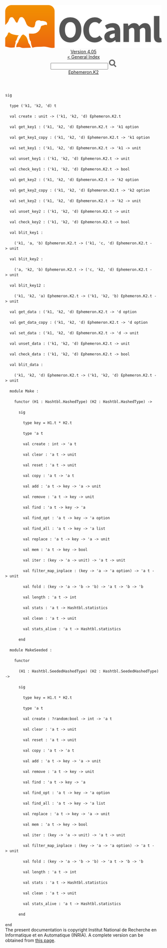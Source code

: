 <!-- ((! set title API !)) ((! set documentation !)) ((! set api !)) ((! set nobreadcrumb !)) -->
<div class="api"><header><nav class="toc brand"><a class="brand" href="https://ocaml.org/"><img src="colour-logo-gray.svg" class="svg" alt="OCaml"></a></nav><nav class="toc"><div class="toc_version"><a href="/docs" id="version-select">Version 4.05</a></div><a href="index.html">&lt; General Index</a><div class="api_search"><input type="text" name="apisearch" id="api_search" oninput="mySearch(false);" onkeypress="this.oninput();" onclick="this.oninput();" onpaste="this.oninput();">
<img src="search_icon.svg" alt="Search" class="svg" onclick="mySearch(false)"></div>
<div id="search_results"></div><div class="toc_title"><a href="Ephemeron.K2.html">Ephemeron.K2</a></div><ul></ul></nav></header>
<code class="code"><span class="keyword">sig</span><br>
&nbsp;&nbsp;<span class="keyword">type</span>&nbsp;(<span class="keywordsign">'</span>k1,&nbsp;<span class="keywordsign">'</span>k2,&nbsp;<span class="keywordsign">'</span>d)&nbsp;t<br>
&nbsp;&nbsp;<span class="keyword">val</span>&nbsp;create&nbsp;:&nbsp;unit&nbsp;<span class="keywordsign">-&gt;</span>&nbsp;(<span class="keywordsign">'</span>k1,&nbsp;<span class="keywordsign">'</span>k2,&nbsp;<span class="keywordsign">'</span>d)&nbsp;<span class="constructor">Ephemeron</span>.<span class="constructor">K2</span>.t<br>
&nbsp;&nbsp;<span class="keyword">val</span>&nbsp;get_key1&nbsp;:&nbsp;(<span class="keywordsign">'</span>k1,&nbsp;<span class="keywordsign">'</span>k2,&nbsp;<span class="keywordsign">'</span>d)&nbsp;<span class="constructor">Ephemeron</span>.<span class="constructor">K2</span>.t&nbsp;<span class="keywordsign">-&gt;</span>&nbsp;<span class="keywordsign">'</span>k1&nbsp;option<br>
&nbsp;&nbsp;<span class="keyword">val</span>&nbsp;get_key1_copy&nbsp;:&nbsp;(<span class="keywordsign">'</span>k1,&nbsp;<span class="keywordsign">'</span>k2,&nbsp;<span class="keywordsign">'</span>d)&nbsp;<span class="constructor">Ephemeron</span>.<span class="constructor">K2</span>.t&nbsp;<span class="keywordsign">-&gt;</span>&nbsp;<span class="keywordsign">'</span>k1&nbsp;option<br>
&nbsp;&nbsp;<span class="keyword">val</span>&nbsp;set_key1&nbsp;:&nbsp;(<span class="keywordsign">'</span>k1,&nbsp;<span class="keywordsign">'</span>k2,&nbsp;<span class="keywordsign">'</span>d)&nbsp;<span class="constructor">Ephemeron</span>.<span class="constructor">K2</span>.t&nbsp;<span class="keywordsign">-&gt;</span>&nbsp;<span class="keywordsign">'</span>k1&nbsp;<span class="keywordsign">-&gt;</span>&nbsp;unit<br>
&nbsp;&nbsp;<span class="keyword">val</span>&nbsp;unset_key1&nbsp;:&nbsp;(<span class="keywordsign">'</span>k1,&nbsp;<span class="keywordsign">'</span>k2,&nbsp;<span class="keywordsign">'</span>d)&nbsp;<span class="constructor">Ephemeron</span>.<span class="constructor">K2</span>.t&nbsp;<span class="keywordsign">-&gt;</span>&nbsp;unit<br>
&nbsp;&nbsp;<span class="keyword">val</span>&nbsp;check_key1&nbsp;:&nbsp;(<span class="keywordsign">'</span>k1,&nbsp;<span class="keywordsign">'</span>k2,&nbsp;<span class="keywordsign">'</span>d)&nbsp;<span class="constructor">Ephemeron</span>.<span class="constructor">K2</span>.t&nbsp;<span class="keywordsign">-&gt;</span>&nbsp;bool<br>
&nbsp;&nbsp;<span class="keyword">val</span>&nbsp;get_key2&nbsp;:&nbsp;(<span class="keywordsign">'</span>k1,&nbsp;<span class="keywordsign">'</span>k2,&nbsp;<span class="keywordsign">'</span>d)&nbsp;<span class="constructor">Ephemeron</span>.<span class="constructor">K2</span>.t&nbsp;<span class="keywordsign">-&gt;</span>&nbsp;<span class="keywordsign">'</span>k2&nbsp;option<br>
&nbsp;&nbsp;<span class="keyword">val</span>&nbsp;get_key2_copy&nbsp;:&nbsp;(<span class="keywordsign">'</span>k1,&nbsp;<span class="keywordsign">'</span>k2,&nbsp;<span class="keywordsign">'</span>d)&nbsp;<span class="constructor">Ephemeron</span>.<span class="constructor">K2</span>.t&nbsp;<span class="keywordsign">-&gt;</span>&nbsp;<span class="keywordsign">'</span>k2&nbsp;option<br>
&nbsp;&nbsp;<span class="keyword">val</span>&nbsp;set_key2&nbsp;:&nbsp;(<span class="keywordsign">'</span>k1,&nbsp;<span class="keywordsign">'</span>k2,&nbsp;<span class="keywordsign">'</span>d)&nbsp;<span class="constructor">Ephemeron</span>.<span class="constructor">K2</span>.t&nbsp;<span class="keywordsign">-&gt;</span>&nbsp;<span class="keywordsign">'</span>k2&nbsp;<span class="keywordsign">-&gt;</span>&nbsp;unit<br>
&nbsp;&nbsp;<span class="keyword">val</span>&nbsp;unset_key2&nbsp;:&nbsp;(<span class="keywordsign">'</span>k1,&nbsp;<span class="keywordsign">'</span>k2,&nbsp;<span class="keywordsign">'</span>d)&nbsp;<span class="constructor">Ephemeron</span>.<span class="constructor">K2</span>.t&nbsp;<span class="keywordsign">-&gt;</span>&nbsp;unit<br>
&nbsp;&nbsp;<span class="keyword">val</span>&nbsp;check_key2&nbsp;:&nbsp;(<span class="keywordsign">'</span>k1,&nbsp;<span class="keywordsign">'</span>k2,&nbsp;<span class="keywordsign">'</span>d)&nbsp;<span class="constructor">Ephemeron</span>.<span class="constructor">K2</span>.t&nbsp;<span class="keywordsign">-&gt;</span>&nbsp;bool<br>
&nbsp;&nbsp;<span class="keyword">val</span>&nbsp;blit_key1&nbsp;:<br>
&nbsp;&nbsp;&nbsp;&nbsp;(<span class="keywordsign">'</span>k1,&nbsp;<span class="keywordsign">'</span>a,&nbsp;<span class="keywordsign">'</span>b)&nbsp;<span class="constructor">Ephemeron</span>.<span class="constructor">K2</span>.t&nbsp;<span class="keywordsign">-&gt;</span>&nbsp;(<span class="keywordsign">'</span>k1,&nbsp;<span class="keywordsign">'</span>c,&nbsp;<span class="keywordsign">'</span>d)&nbsp;<span class="constructor">Ephemeron</span>.<span class="constructor">K2</span>.t&nbsp;<span class="keywordsign">-&gt;</span>&nbsp;unit<br>
&nbsp;&nbsp;<span class="keyword">val</span>&nbsp;blit_key2&nbsp;:<br>
&nbsp;&nbsp;&nbsp;&nbsp;(<span class="keywordsign">'</span>a,&nbsp;<span class="keywordsign">'</span>k2,&nbsp;<span class="keywordsign">'</span>b)&nbsp;<span class="constructor">Ephemeron</span>.<span class="constructor">K2</span>.t&nbsp;<span class="keywordsign">-&gt;</span>&nbsp;(<span class="keywordsign">'</span>c,&nbsp;<span class="keywordsign">'</span>k2,&nbsp;<span class="keywordsign">'</span>d)&nbsp;<span class="constructor">Ephemeron</span>.<span class="constructor">K2</span>.t&nbsp;<span class="keywordsign">-&gt;</span>&nbsp;unit<br>
&nbsp;&nbsp;<span class="keyword">val</span>&nbsp;blit_key12&nbsp;:<br>
&nbsp;&nbsp;&nbsp;&nbsp;(<span class="keywordsign">'</span>k1,&nbsp;<span class="keywordsign">'</span>k2,&nbsp;<span class="keywordsign">'</span>a)&nbsp;<span class="constructor">Ephemeron</span>.<span class="constructor">K2</span>.t&nbsp;<span class="keywordsign">-&gt;</span>&nbsp;(<span class="keywordsign">'</span>k1,&nbsp;<span class="keywordsign">'</span>k2,&nbsp;<span class="keywordsign">'</span>b)&nbsp;<span class="constructor">Ephemeron</span>.<span class="constructor">K2</span>.t&nbsp;<span class="keywordsign">-&gt;</span>&nbsp;unit<br>
&nbsp;&nbsp;<span class="keyword">val</span>&nbsp;get_data&nbsp;:&nbsp;(<span class="keywordsign">'</span>k1,&nbsp;<span class="keywordsign">'</span>k2,&nbsp;<span class="keywordsign">'</span>d)&nbsp;<span class="constructor">Ephemeron</span>.<span class="constructor">K2</span>.t&nbsp;<span class="keywordsign">-&gt;</span>&nbsp;<span class="keywordsign">'</span>d&nbsp;option<br>
&nbsp;&nbsp;<span class="keyword">val</span>&nbsp;get_data_copy&nbsp;:&nbsp;(<span class="keywordsign">'</span>k1,&nbsp;<span class="keywordsign">'</span>k2,&nbsp;<span class="keywordsign">'</span>d)&nbsp;<span class="constructor">Ephemeron</span>.<span class="constructor">K2</span>.t&nbsp;<span class="keywordsign">-&gt;</span>&nbsp;<span class="keywordsign">'</span>d&nbsp;option<br>
&nbsp;&nbsp;<span class="keyword">val</span>&nbsp;set_data&nbsp;:&nbsp;(<span class="keywordsign">'</span>k1,&nbsp;<span class="keywordsign">'</span>k2,&nbsp;<span class="keywordsign">'</span>d)&nbsp;<span class="constructor">Ephemeron</span>.<span class="constructor">K2</span>.t&nbsp;<span class="keywordsign">-&gt;</span>&nbsp;<span class="keywordsign">'</span>d&nbsp;<span class="keywordsign">-&gt;</span>&nbsp;unit<br>
&nbsp;&nbsp;<span class="keyword">val</span>&nbsp;unset_data&nbsp;:&nbsp;(<span class="keywordsign">'</span>k1,&nbsp;<span class="keywordsign">'</span>k2,&nbsp;<span class="keywordsign">'</span>d)&nbsp;<span class="constructor">Ephemeron</span>.<span class="constructor">K2</span>.t&nbsp;<span class="keywordsign">-&gt;</span>&nbsp;unit<br>
&nbsp;&nbsp;<span class="keyword">val</span>&nbsp;check_data&nbsp;:&nbsp;(<span class="keywordsign">'</span>k1,&nbsp;<span class="keywordsign">'</span>k2,&nbsp;<span class="keywordsign">'</span>d)&nbsp;<span class="constructor">Ephemeron</span>.<span class="constructor">K2</span>.t&nbsp;<span class="keywordsign">-&gt;</span>&nbsp;bool<br>
&nbsp;&nbsp;<span class="keyword">val</span>&nbsp;blit_data&nbsp;:<br>
&nbsp;&nbsp;&nbsp;&nbsp;(<span class="keywordsign">'</span>k1,&nbsp;<span class="keywordsign">'</span>k2,&nbsp;<span class="keywordsign">'</span>d)&nbsp;<span class="constructor">Ephemeron</span>.<span class="constructor">K2</span>.t&nbsp;<span class="keywordsign">-&gt;</span>&nbsp;(<span class="keywordsign">'</span>k1,&nbsp;<span class="keywordsign">'</span>k2,&nbsp;<span class="keywordsign">'</span>d)&nbsp;<span class="constructor">Ephemeron</span>.<span class="constructor">K2</span>.t&nbsp;<span class="keywordsign">-&gt;</span>&nbsp;unit<br>
&nbsp;&nbsp;<span class="keyword">module</span>&nbsp;<span class="constructor">Make</span>&nbsp;:<br>
&nbsp;&nbsp;&nbsp;&nbsp;<span class="keyword">functor</span>&nbsp;(<span class="constructor">H1</span>&nbsp;:&nbsp;<span class="constructor">Hashtbl</span>.<span class="constructor">HashedType</span>)&nbsp;(<span class="constructor">H2</span>&nbsp;:&nbsp;<span class="constructor">Hashtbl</span>.<span class="constructor">HashedType</span>)&nbsp;<span class="keywordsign">-&gt;</span><br>
&nbsp;&nbsp;&nbsp;&nbsp;&nbsp;&nbsp;<span class="keyword">sig</span><br>
&nbsp;&nbsp;&nbsp;&nbsp;&nbsp;&nbsp;&nbsp;&nbsp;<span class="keyword">type</span>&nbsp;key&nbsp;=&nbsp;<span class="constructor">H1</span>.t&nbsp;*&nbsp;<span class="constructor">H2</span>.t<br>
&nbsp;&nbsp;&nbsp;&nbsp;&nbsp;&nbsp;&nbsp;&nbsp;<span class="keyword">type</span>&nbsp;<span class="keywordsign">'</span>a&nbsp;t<br>
&nbsp;&nbsp;&nbsp;&nbsp;&nbsp;&nbsp;&nbsp;&nbsp;<span class="keyword">val</span>&nbsp;create&nbsp;:&nbsp;int&nbsp;<span class="keywordsign">-&gt;</span>&nbsp;<span class="keywordsign">'</span>a&nbsp;t<br>
&nbsp;&nbsp;&nbsp;&nbsp;&nbsp;&nbsp;&nbsp;&nbsp;<span class="keyword">val</span>&nbsp;clear&nbsp;:&nbsp;<span class="keywordsign">'</span>a&nbsp;t&nbsp;<span class="keywordsign">-&gt;</span>&nbsp;unit<br>
&nbsp;&nbsp;&nbsp;&nbsp;&nbsp;&nbsp;&nbsp;&nbsp;<span class="keyword">val</span>&nbsp;reset&nbsp;:&nbsp;<span class="keywordsign">'</span>a&nbsp;t&nbsp;<span class="keywordsign">-&gt;</span>&nbsp;unit<br>
&nbsp;&nbsp;&nbsp;&nbsp;&nbsp;&nbsp;&nbsp;&nbsp;<span class="keyword">val</span>&nbsp;copy&nbsp;:&nbsp;<span class="keywordsign">'</span>a&nbsp;t&nbsp;<span class="keywordsign">-&gt;</span>&nbsp;<span class="keywordsign">'</span>a&nbsp;t<br>
&nbsp;&nbsp;&nbsp;&nbsp;&nbsp;&nbsp;&nbsp;&nbsp;<span class="keyword">val</span>&nbsp;add&nbsp;:&nbsp;<span class="keywordsign">'</span>a&nbsp;t&nbsp;<span class="keywordsign">-&gt;</span>&nbsp;key&nbsp;<span class="keywordsign">-&gt;</span>&nbsp;<span class="keywordsign">'</span>a&nbsp;<span class="keywordsign">-&gt;</span>&nbsp;unit<br>
&nbsp;&nbsp;&nbsp;&nbsp;&nbsp;&nbsp;&nbsp;&nbsp;<span class="keyword">val</span>&nbsp;remove&nbsp;:&nbsp;<span class="keywordsign">'</span>a&nbsp;t&nbsp;<span class="keywordsign">-&gt;</span>&nbsp;key&nbsp;<span class="keywordsign">-&gt;</span>&nbsp;unit<br>
&nbsp;&nbsp;&nbsp;&nbsp;&nbsp;&nbsp;&nbsp;&nbsp;<span class="keyword">val</span>&nbsp;find&nbsp;:&nbsp;<span class="keywordsign">'</span>a&nbsp;t&nbsp;<span class="keywordsign">-&gt;</span>&nbsp;key&nbsp;<span class="keywordsign">-&gt;</span>&nbsp;<span class="keywordsign">'</span>a<br>
&nbsp;&nbsp;&nbsp;&nbsp;&nbsp;&nbsp;&nbsp;&nbsp;<span class="keyword">val</span>&nbsp;find_opt&nbsp;:&nbsp;<span class="keywordsign">'</span>a&nbsp;t&nbsp;<span class="keywordsign">-&gt;</span>&nbsp;key&nbsp;<span class="keywordsign">-&gt;</span>&nbsp;<span class="keywordsign">'</span>a&nbsp;option<br>
&nbsp;&nbsp;&nbsp;&nbsp;&nbsp;&nbsp;&nbsp;&nbsp;<span class="keyword">val</span>&nbsp;find_all&nbsp;:&nbsp;<span class="keywordsign">'</span>a&nbsp;t&nbsp;<span class="keywordsign">-&gt;</span>&nbsp;key&nbsp;<span class="keywordsign">-&gt;</span>&nbsp;<span class="keywordsign">'</span>a&nbsp;list<br>
&nbsp;&nbsp;&nbsp;&nbsp;&nbsp;&nbsp;&nbsp;&nbsp;<span class="keyword">val</span>&nbsp;replace&nbsp;:&nbsp;<span class="keywordsign">'</span>a&nbsp;t&nbsp;<span class="keywordsign">-&gt;</span>&nbsp;key&nbsp;<span class="keywordsign">-&gt;</span>&nbsp;<span class="keywordsign">'</span>a&nbsp;<span class="keywordsign">-&gt;</span>&nbsp;unit<br>
&nbsp;&nbsp;&nbsp;&nbsp;&nbsp;&nbsp;&nbsp;&nbsp;<span class="keyword">val</span>&nbsp;mem&nbsp;:&nbsp;<span class="keywordsign">'</span>a&nbsp;t&nbsp;<span class="keywordsign">-&gt;</span>&nbsp;key&nbsp;<span class="keywordsign">-&gt;</span>&nbsp;bool<br>
&nbsp;&nbsp;&nbsp;&nbsp;&nbsp;&nbsp;&nbsp;&nbsp;<span class="keyword">val</span>&nbsp;iter&nbsp;:&nbsp;(key&nbsp;<span class="keywordsign">-&gt;</span>&nbsp;<span class="keywordsign">'</span>a&nbsp;<span class="keywordsign">-&gt;</span>&nbsp;unit)&nbsp;<span class="keywordsign">-&gt;</span>&nbsp;<span class="keywordsign">'</span>a&nbsp;t&nbsp;<span class="keywordsign">-&gt;</span>&nbsp;unit<br>
&nbsp;&nbsp;&nbsp;&nbsp;&nbsp;&nbsp;&nbsp;&nbsp;<span class="keyword">val</span>&nbsp;filter_map_inplace&nbsp;:&nbsp;(key&nbsp;<span class="keywordsign">-&gt;</span>&nbsp;<span class="keywordsign">'</span>a&nbsp;<span class="keywordsign">-&gt;</span>&nbsp;<span class="keywordsign">'</span>a&nbsp;option)&nbsp;<span class="keywordsign">-&gt;</span>&nbsp;<span class="keywordsign">'</span>a&nbsp;t&nbsp;<span class="keywordsign">-&gt;</span>&nbsp;unit<br>
&nbsp;&nbsp;&nbsp;&nbsp;&nbsp;&nbsp;&nbsp;&nbsp;<span class="keyword">val</span>&nbsp;fold&nbsp;:&nbsp;(key&nbsp;<span class="keywordsign">-&gt;</span>&nbsp;<span class="keywordsign">'</span>a&nbsp;<span class="keywordsign">-&gt;</span>&nbsp;<span class="keywordsign">'</span>b&nbsp;<span class="keywordsign">-&gt;</span>&nbsp;<span class="keywordsign">'</span>b)&nbsp;<span class="keywordsign">-&gt;</span>&nbsp;<span class="keywordsign">'</span>a&nbsp;t&nbsp;<span class="keywordsign">-&gt;</span>&nbsp;<span class="keywordsign">'</span>b&nbsp;<span class="keywordsign">-&gt;</span>&nbsp;<span class="keywordsign">'</span>b<br>
&nbsp;&nbsp;&nbsp;&nbsp;&nbsp;&nbsp;&nbsp;&nbsp;<span class="keyword">val</span>&nbsp;length&nbsp;:&nbsp;<span class="keywordsign">'</span>a&nbsp;t&nbsp;<span class="keywordsign">-&gt;</span>&nbsp;int<br>
&nbsp;&nbsp;&nbsp;&nbsp;&nbsp;&nbsp;&nbsp;&nbsp;<span class="keyword">val</span>&nbsp;stats&nbsp;:&nbsp;<span class="keywordsign">'</span>a&nbsp;t&nbsp;<span class="keywordsign">-&gt;</span>&nbsp;<span class="constructor">Hashtbl</span>.statistics<br>
&nbsp;&nbsp;&nbsp;&nbsp;&nbsp;&nbsp;&nbsp;&nbsp;<span class="keyword">val</span>&nbsp;clean&nbsp;:&nbsp;<span class="keywordsign">'</span>a&nbsp;t&nbsp;<span class="keywordsign">-&gt;</span>&nbsp;unit<br>
&nbsp;&nbsp;&nbsp;&nbsp;&nbsp;&nbsp;&nbsp;&nbsp;<span class="keyword">val</span>&nbsp;stats_alive&nbsp;:&nbsp;<span class="keywordsign">'</span>a&nbsp;t&nbsp;<span class="keywordsign">-&gt;</span>&nbsp;<span class="constructor">Hashtbl</span>.statistics<br>
&nbsp;&nbsp;&nbsp;&nbsp;&nbsp;&nbsp;<span class="keyword">end</span><br>
&nbsp;&nbsp;<span class="keyword">module</span>&nbsp;<span class="constructor">MakeSeeded</span>&nbsp;:<br>
&nbsp;&nbsp;&nbsp;&nbsp;<span class="keyword">functor</span><br>
&nbsp;&nbsp;&nbsp;&nbsp;&nbsp;&nbsp;(<span class="constructor">H1</span>&nbsp;:&nbsp;<span class="constructor">Hashtbl</span>.<span class="constructor">SeededHashedType</span>)&nbsp;(<span class="constructor">H2</span>&nbsp;:&nbsp;<span class="constructor">Hashtbl</span>.<span class="constructor">SeededHashedType</span>)&nbsp;<span class="keywordsign">-&gt;</span><br>
&nbsp;&nbsp;&nbsp;&nbsp;&nbsp;&nbsp;<span class="keyword">sig</span><br>
&nbsp;&nbsp;&nbsp;&nbsp;&nbsp;&nbsp;&nbsp;&nbsp;<span class="keyword">type</span>&nbsp;key&nbsp;=&nbsp;<span class="constructor">H1</span>.t&nbsp;*&nbsp;<span class="constructor">H2</span>.t<br>
&nbsp;&nbsp;&nbsp;&nbsp;&nbsp;&nbsp;&nbsp;&nbsp;<span class="keyword">type</span>&nbsp;<span class="keywordsign">'</span>a&nbsp;t<br>
&nbsp;&nbsp;&nbsp;&nbsp;&nbsp;&nbsp;&nbsp;&nbsp;<span class="keyword">val</span>&nbsp;create&nbsp;:&nbsp;?random:bool&nbsp;<span class="keywordsign">-&gt;</span>&nbsp;int&nbsp;<span class="keywordsign">-&gt;</span>&nbsp;<span class="keywordsign">'</span>a&nbsp;t<br>
&nbsp;&nbsp;&nbsp;&nbsp;&nbsp;&nbsp;&nbsp;&nbsp;<span class="keyword">val</span>&nbsp;clear&nbsp;:&nbsp;<span class="keywordsign">'</span>a&nbsp;t&nbsp;<span class="keywordsign">-&gt;</span>&nbsp;unit<br>
&nbsp;&nbsp;&nbsp;&nbsp;&nbsp;&nbsp;&nbsp;&nbsp;<span class="keyword">val</span>&nbsp;reset&nbsp;:&nbsp;<span class="keywordsign">'</span>a&nbsp;t&nbsp;<span class="keywordsign">-&gt;</span>&nbsp;unit<br>
&nbsp;&nbsp;&nbsp;&nbsp;&nbsp;&nbsp;&nbsp;&nbsp;<span class="keyword">val</span>&nbsp;copy&nbsp;:&nbsp;<span class="keywordsign">'</span>a&nbsp;t&nbsp;<span class="keywordsign">-&gt;</span>&nbsp;<span class="keywordsign">'</span>a&nbsp;t<br>
&nbsp;&nbsp;&nbsp;&nbsp;&nbsp;&nbsp;&nbsp;&nbsp;<span class="keyword">val</span>&nbsp;add&nbsp;:&nbsp;<span class="keywordsign">'</span>a&nbsp;t&nbsp;<span class="keywordsign">-&gt;</span>&nbsp;key&nbsp;<span class="keywordsign">-&gt;</span>&nbsp;<span class="keywordsign">'</span>a&nbsp;<span class="keywordsign">-&gt;</span>&nbsp;unit<br>
&nbsp;&nbsp;&nbsp;&nbsp;&nbsp;&nbsp;&nbsp;&nbsp;<span class="keyword">val</span>&nbsp;remove&nbsp;:&nbsp;<span class="keywordsign">'</span>a&nbsp;t&nbsp;<span class="keywordsign">-&gt;</span>&nbsp;key&nbsp;<span class="keywordsign">-&gt;</span>&nbsp;unit<br>
&nbsp;&nbsp;&nbsp;&nbsp;&nbsp;&nbsp;&nbsp;&nbsp;<span class="keyword">val</span>&nbsp;find&nbsp;:&nbsp;<span class="keywordsign">'</span>a&nbsp;t&nbsp;<span class="keywordsign">-&gt;</span>&nbsp;key&nbsp;<span class="keywordsign">-&gt;</span>&nbsp;<span class="keywordsign">'</span>a<br>
&nbsp;&nbsp;&nbsp;&nbsp;&nbsp;&nbsp;&nbsp;&nbsp;<span class="keyword">val</span>&nbsp;find_opt&nbsp;:&nbsp;<span class="keywordsign">'</span>a&nbsp;t&nbsp;<span class="keywordsign">-&gt;</span>&nbsp;key&nbsp;<span class="keywordsign">-&gt;</span>&nbsp;<span class="keywordsign">'</span>a&nbsp;option<br>
&nbsp;&nbsp;&nbsp;&nbsp;&nbsp;&nbsp;&nbsp;&nbsp;<span class="keyword">val</span>&nbsp;find_all&nbsp;:&nbsp;<span class="keywordsign">'</span>a&nbsp;t&nbsp;<span class="keywordsign">-&gt;</span>&nbsp;key&nbsp;<span class="keywordsign">-&gt;</span>&nbsp;<span class="keywordsign">'</span>a&nbsp;list<br>
&nbsp;&nbsp;&nbsp;&nbsp;&nbsp;&nbsp;&nbsp;&nbsp;<span class="keyword">val</span>&nbsp;replace&nbsp;:&nbsp;<span class="keywordsign">'</span>a&nbsp;t&nbsp;<span class="keywordsign">-&gt;</span>&nbsp;key&nbsp;<span class="keywordsign">-&gt;</span>&nbsp;<span class="keywordsign">'</span>a&nbsp;<span class="keywordsign">-&gt;</span>&nbsp;unit<br>
&nbsp;&nbsp;&nbsp;&nbsp;&nbsp;&nbsp;&nbsp;&nbsp;<span class="keyword">val</span>&nbsp;mem&nbsp;:&nbsp;<span class="keywordsign">'</span>a&nbsp;t&nbsp;<span class="keywordsign">-&gt;</span>&nbsp;key&nbsp;<span class="keywordsign">-&gt;</span>&nbsp;bool<br>
&nbsp;&nbsp;&nbsp;&nbsp;&nbsp;&nbsp;&nbsp;&nbsp;<span class="keyword">val</span>&nbsp;iter&nbsp;:&nbsp;(key&nbsp;<span class="keywordsign">-&gt;</span>&nbsp;<span class="keywordsign">'</span>a&nbsp;<span class="keywordsign">-&gt;</span>&nbsp;unit)&nbsp;<span class="keywordsign">-&gt;</span>&nbsp;<span class="keywordsign">'</span>a&nbsp;t&nbsp;<span class="keywordsign">-&gt;</span>&nbsp;unit<br>
&nbsp;&nbsp;&nbsp;&nbsp;&nbsp;&nbsp;&nbsp;&nbsp;<span class="keyword">val</span>&nbsp;filter_map_inplace&nbsp;:&nbsp;(key&nbsp;<span class="keywordsign">-&gt;</span>&nbsp;<span class="keywordsign">'</span>a&nbsp;<span class="keywordsign">-&gt;</span>&nbsp;<span class="keywordsign">'</span>a&nbsp;option)&nbsp;<span class="keywordsign">-&gt;</span>&nbsp;<span class="keywordsign">'</span>a&nbsp;t&nbsp;<span class="keywordsign">-&gt;</span>&nbsp;unit<br>
&nbsp;&nbsp;&nbsp;&nbsp;&nbsp;&nbsp;&nbsp;&nbsp;<span class="keyword">val</span>&nbsp;fold&nbsp;:&nbsp;(key&nbsp;<span class="keywordsign">-&gt;</span>&nbsp;<span class="keywordsign">'</span>a&nbsp;<span class="keywordsign">-&gt;</span>&nbsp;<span class="keywordsign">'</span>b&nbsp;<span class="keywordsign">-&gt;</span>&nbsp;<span class="keywordsign">'</span>b)&nbsp;<span class="keywordsign">-&gt;</span>&nbsp;<span class="keywordsign">'</span>a&nbsp;t&nbsp;<span class="keywordsign">-&gt;</span>&nbsp;<span class="keywordsign">'</span>b&nbsp;<span class="keywordsign">-&gt;</span>&nbsp;<span class="keywordsign">'</span>b<br>
&nbsp;&nbsp;&nbsp;&nbsp;&nbsp;&nbsp;&nbsp;&nbsp;<span class="keyword">val</span>&nbsp;length&nbsp;:&nbsp;<span class="keywordsign">'</span>a&nbsp;t&nbsp;<span class="keywordsign">-&gt;</span>&nbsp;int<br>
&nbsp;&nbsp;&nbsp;&nbsp;&nbsp;&nbsp;&nbsp;&nbsp;<span class="keyword">val</span>&nbsp;stats&nbsp;:&nbsp;<span class="keywordsign">'</span>a&nbsp;t&nbsp;<span class="keywordsign">-&gt;</span>&nbsp;<span class="constructor">Hashtbl</span>.statistics<br>
&nbsp;&nbsp;&nbsp;&nbsp;&nbsp;&nbsp;&nbsp;&nbsp;<span class="keyword">val</span>&nbsp;clean&nbsp;:&nbsp;<span class="keywordsign">'</span>a&nbsp;t&nbsp;<span class="keywordsign">-&gt;</span>&nbsp;unit<br>
&nbsp;&nbsp;&nbsp;&nbsp;&nbsp;&nbsp;&nbsp;&nbsp;<span class="keyword">val</span>&nbsp;stats_alive&nbsp;:&nbsp;<span class="keywordsign">'</span>a&nbsp;t&nbsp;<span class="keywordsign">-&gt;</span>&nbsp;<span class="constructor">Hashtbl</span>.statistics<br>
&nbsp;&nbsp;&nbsp;&nbsp;&nbsp;&nbsp;<span class="keyword">end</span><br>
<span class="keyword">end</span></code><div class="copyright">The present documentation is copyright Institut National de Recherche en Informatique et en Automatique (INRIA). A complete version can be obtained from <a href="http://caml.inria.fr/pub/docs/manual-ocaml/">this page</a>.</div></div>